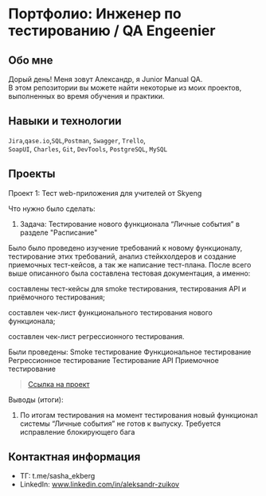 # Портфолио: Инженер по тестированию / QA Engeenier

## Обо мне 

Дорый день! Меня зовут Александр, я Junior Manual QA. <br>
В этом репозитории вы можете найти некоторые из моих проектов, выполненных во время обучения и практики.
<br>

## Навыки и технологии
``Jira``,``qase.io``,``SQL``,``Postman``, ``Swagger``, ``Trello``, <br>
``SoapUI``, ``Charles``, ``Git``, ``DevTools``, ``PostgreSQL``, ``MySQL``


## Проекты

<p> Проект 1: Тест web-приложения для учителей от Skyeng</p>
<p>Что нужно было сделать:<p>
<ol>
  <li>Задача: Тестирование нового функционала “Личные события” в разделе "Расписание"</li>
</ol>

<p>Было было проведено изучение требований к новому функционалу, тестирование этих требований, анализ стейкхолдеров и создание приемочных тест-кейсов, а так же написание тест-плана. После всего выше описанного была составлена тестовая документация, а именно: 
<p>составлены тест-кейсы для smoke тестирования, тестирования API и приёмочного тестирования;</p>
<p>составлен чек-лист функционального тестирования нового функционала;</p>
<p>составлен чек-лист регрессионного тестирования.</p>

Были проведены:
Smoke тестирование
Функциональное тестирование
Регрессионное тестирование
Тестирование API
Приемочное тестирование<p>

> <a href="(https://drive.google.com/file/d/1ckOMNXTAV29eul8SkIiUfzAlJgB7Ramy/view?usp=drive_link)">Ссылка на проект</a>
 
 <p>Выводы (итоги):<p>
<ol>
  <li>По итогам тестирования на момент тестирования новый функционал системы “Личные события” не готов к выпуску. Требуется исправление блокирующего бага</li>
</ol>


## Контактная информация
- ТГ: t.me/sasha_ekberg
- LinkedIn: www.linkedin.com/in/aleksandr-zuikov

